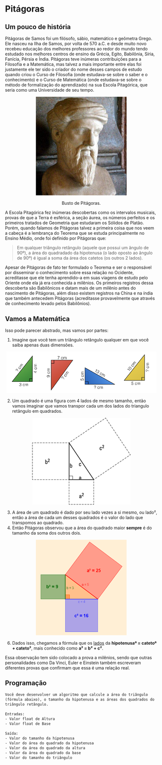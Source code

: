 # Pitágoras

## Um pouco de história

Pitágoras de Samos foi um filósofo, sábio, matemático e geômetra Grego. Ele nasceu na Ilha de Samos, por volta de 570 a.C. e desde muito novo recebeu educação dos melhores professores ao redor do mundo tendo estudado nos melhores centros de ensino da Grécia, Egito, Babilônia, Síria, Fanícia,  Pérsia e Índia. Pitágoras teve inúmeras contribuições para a Filosofia e a Matemática, mas talvez a mais importante entre elas foi justamente ele ter sido o criador do nome desses campos de estudo quando criou o Curso de Filosofia (onde estudava-se sobre o saber e o conhecimento) e o Curso de Matemática (onde estudava-se sobre o método de formalização do aprendizado) na sua Escola Pitagórica, que seria como uma Universidade de seu tempo.

<p align="center">
    <img src="./img/busto.jpg" width="300">
    <p align="center">Busto de Pitágoras.</p>
</p>

A Escola Pitagórica fez inúmeras descobertas como os intervalos musicais, provas de que a Terra é esférica, a seção áurea, os números perfeitos e os primeiros tratados de Geometria que estudaram os Sólidos de Platão. Porém, quando falamos de Pitágoras talvez a primeira coisa que nos veem a cabeça é a lembrança do Teorema que se estuda principalmente no Ensino Médio, onde foi definido por Pitágoras que:

> Em qualquer triângulo retângulo (aquele que possui um ângulo de 90º), a área do quadradado da hipotenusa (o lado oposto ao ângulo de 90º) é igual a soma da área dos catetos (os outros 2 lados).

Apesar de Pitágoras de fato ter formulado o Teorema e ser o responsável por disseminar o conhecimento sobre essa relação no Ocidente, acreditasse que ele tenha aprendido-a em suas viagens de estudo pelo Oriente onde ela já era conhecida a milênios. Os primeiros registros dessa descoberta são Babilônicos e datam mais de um milênio antes do nascimento de Pitágoras, além disso existem registros na China e na índia que também antecedem Pitágoras (acreditasse provavelmente que através de conhecimento levado pelos Babilônios).

## Vamos a Matemática

Isso pode parecer abstrado, mas vamos por partes:
1. Imagine que você tem um triângulo retângulo qualquer em que você saiba apenas duas dimensões.

<p align="center">
    <img src="./img/t_retangulo.png">
</p>

2. Um quadrado é uma figura com 4 lados de mesmo tamanho, então vamos imaginar que vamos transpor cada um dos lados do triangulo retângulo em quadrados.

<p align="center">
    <img src="./img/quadrados.png">
</p>
   
3. A área de um quadrado é dado por seu lado vezes a si mesmo, ou lado², então a área de cada um desses quadrados é o valor do lado que transpomos ao quadrado.
4. Então Pitágoras observou que a área do quadrado maior **sempre** é do tamanho da soma dos outros dois.

<p align="center">
    <img src="./img/areas.png" width="300">
</p>

6. Dados isso, chegamos a fórmula que os <u>lados</u> da **hipotenusaª = catetoª + cateto²**, mais conhecido como **a² = b² + c²**.  

Essa observação tem sido colocado a prova a milênios, sendo que outras personalidades como Da Vinci, Euler e Einstein também escreveram diferentes provas que confirmam que essa é uma relação real.

## Programação

```
Você deve desenvolver um algoritmo que calcule a área do triângulo (fórmula abaixo), o tamanho da hipotenusa e as áreas dos quadrados do triângulo retângulo.

Entradas:
- Valor float de Altura
- Valor float de Base

Saída:
- Valor do tamanho da hipotenusa
- Valor do área do quadrado da hipotenusa
- Valor da área do quadrado da altura
- Valor da área do quadrado da base
- Valor do tamanho do triângulo
``` 